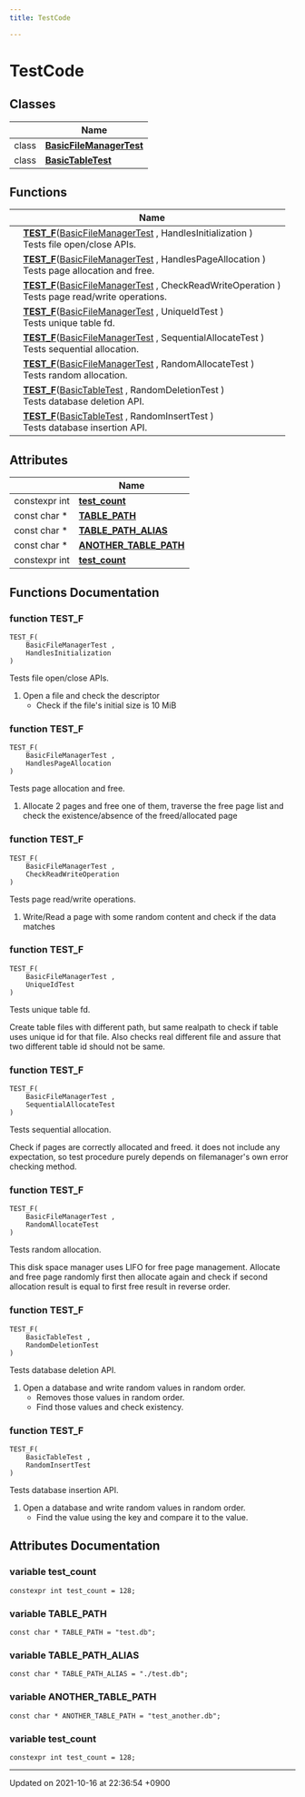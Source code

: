```yaml
---
title: TestCode

---
```


# TestCode



## Classes

|                | Name           |
| -------------- | -------------- |
| class | **[BasicFileManagerTest](/Classes/classBasicFileManagerTest)**  |
| class | **[BasicTableTest](/Classes/classBasicTableTest)**  |

## Functions

|                | Name           |
| -------------- | -------------- |
| | **[TEST_F](/Modules/group__TestCode#function-test-f)**(<a href="/Classes/classBasicFileManagerTest">BasicFileManagerTest</a> , HandlesInitialization )<br>Tests file open/close APIs.  |
| | **[TEST_F](/Modules/group__TestCode#function-test-f)**(<a href="/Classes/classBasicFileManagerTest">BasicFileManagerTest</a> , HandlesPageAllocation )<br>Tests page allocation and free.  |
| | **[TEST_F](/Modules/group__TestCode#function-test-f)**(<a href="/Classes/classBasicFileManagerTest">BasicFileManagerTest</a> , CheckReadWriteOperation )<br>Tests page read/write operations.  |
| | **[TEST_F](/Modules/group__TestCode#function-test-f)**(<a href="/Classes/classBasicFileManagerTest">BasicFileManagerTest</a> , UniqueIdTest )<br>Tests unique table fd.  |
| | **[TEST_F](/Modules/group__TestCode#function-test-f)**(<a href="/Classes/classBasicFileManagerTest">BasicFileManagerTest</a> , SequentialAllocateTest )<br>Tests sequential allocation.  |
| | **[TEST_F](/Modules/group__TestCode#function-test-f)**(<a href="/Classes/classBasicFileManagerTest">BasicFileManagerTest</a> , RandomAllocateTest )<br>Tests random allocation.  |
| | **[TEST_F](/Modules/group__TestCode#function-test-f)**(<a href="/Classes/classBasicTableTest">BasicTableTest</a> , RandomDeletionTest )<br>Tests database deletion API.  |
| | **[TEST_F](/Modules/group__TestCode#function-test-f)**(<a href="/Classes/classBasicTableTest">BasicTableTest</a> , RandomInsertTest )<br>Tests database insertion API.  |

## Attributes

|                | Name           |
| -------------- | -------------- |
| constexpr int | **[test_count](/Modules/group__TestCode#variable-test-count)**  |
| const char * | **[TABLE_PATH](/Modules/group__TestCode#variable-table-path)**  |
| const char * | **[TABLE_PATH_ALIAS](/Modules/group__TestCode#variable-table-path-alias)**  |
| const char * | **[ANOTHER_TABLE_PATH](/Modules/group__TestCode#variable-another-table-path)**  |
| constexpr int | **[test_count](/Modules/group__TestCode#variable-test-count)**  |


## Functions Documentation

### function TEST_F

```
TEST_F(
    BasicFileManagerTest ,
    HandlesInitialization 
)
```

Tests file open/close APIs. 



1. Open a file and check the descriptor
    * Check if the file's initial size is 10 MiB 


### function TEST_F

```
TEST_F(
    BasicFileManagerTest ,
    HandlesPageAllocation 
)
```

Tests page allocation and free. 



1. Allocate 2 pages and free one of them, traverse the free page list and check the existence/absence of the freed/allocated page 


### function TEST_F

```
TEST_F(
    BasicFileManagerTest ,
    CheckReadWriteOperation 
)
```

Tests page read/write operations. 



1. Write/Read a page with some random content and check if the data matches 


### function TEST_F

```
TEST_F(
    BasicFileManagerTest ,
    UniqueIdTest 
)
```

Tests unique table fd. 

Create table files with different path, but same realpath to check if table uses unique id for that file. Also checks real different file and assure that two different table id should not be same. 


### function TEST_F

```
TEST_F(
    BasicFileManagerTest ,
    SequentialAllocateTest 
)
```

Tests sequential allocation. 

Check if pages are correctly allocated and freed. it does not include any expectation, so test procedure purely depends on filemanager's own error checking method. 


### function TEST_F

```
TEST_F(
    BasicFileManagerTest ,
    RandomAllocateTest 
)
```

Tests random allocation. 

This disk space manager uses LIFO for free page management. Allocate and free page randomly first then allocate again and check if second allocation result is equal to first free result in reverse order. 


### function TEST_F

```
TEST_F(
    BasicTableTest ,
    RandomDeletionTest 
)
```

Tests database deletion API. 



1. Open a database and write random values in random order.
    * Removes those values in random order.
    * Find those values and check existency. 


### function TEST_F

```
TEST_F(
    BasicTableTest ,
    RandomInsertTest 
)
```

Tests database insertion API. 



1. Open a database and write random values in random order.
    * Find the value using the key and compare it to the value. 



## Attributes Documentation

### variable test_count

```
constexpr int test_count = 128;
```


### variable TABLE_PATH

```
const char * TABLE_PATH = "test.db";
```


### variable TABLE_PATH_ALIAS

```
const char * TABLE_PATH_ALIAS = "./test.db";
```


### variable ANOTHER_TABLE_PATH

```
const char * ANOTHER_TABLE_PATH = "test_another.db";
```


### variable test_count

```
constexpr int test_count = 128;
```





-------------------------------

Updated on 2021-10-16 at 22:36:54 +0900